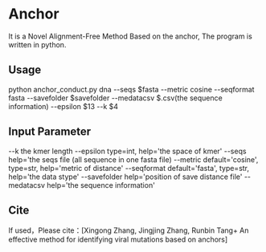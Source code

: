 Anchor
===
It is a Novel Alignment-Free Method Based on the anchor, The program is written in python.

Usage
----
python anchor_conduct.py dna --seqs $fasta --metric cosine --seqformat fasta --savefolder $savefolder --medatacsv $.csv(the sequence information) --epsilon $13 --k $4

Input Parameter
---
--k the kmer length
--epsilon type=int, help='the space of kmer'
--seqs  help='the seqs file (all sequence in one fasta file)
--metric default='cosine', type=str, help='metric of distance'
--seqformat default='fasta', type=str, help='the data stype'
--savefolder   help='position of save distance file'
--medatacsv     help='the sequence information'

Cite
---
If used，Please cite：[Xingong Zhang, Jingjing Zhang, Runbin Tang+ An effective method for identifying viral mutations based on anchors]
